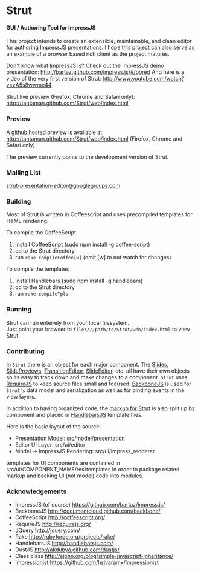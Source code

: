 Strut
=======

#### GUI / Authoring Tool for ImpressJS ####

This project intends to create an extensible, maintainable, and clean editor for authoring ImpressJS presentations.
I hope this project can also serve as an example of a browser based rich client as the project matures.

Don't know what ImpressJS is?  Check out the ImpressJS demo presentation: http://bartaz.github.com/impress.js/#/bored
And here is a video of the very first version of Strut: http://www.youtube.com/watch?v=zA5s8wwme44

Strut live preview (Firefox, Chrome and Safari only): http://tantaman.github.com/Strut/web/index.html

### Preview ###

A github hosted preview is available at: http://tantaman.github.com/Strut/web/index.html (Firefox, Chrome and Safari only)

The preview currently points to the development version of Strut.

### Mailing List ###
strut-presentation-editor@googlegroups.com

### Building ###

Most of Strut is written in Coffeescript and uses precompiled templates for HTML rendering.

To compile the CoffeeScript

1. Install CoffeeScript (sudo npm install -g coffee-script)
2. cd to the Strut directory
3. run `rake compileCoffee[w]`  (omit [w] to not watch for changes)

To compile the templates

1. Install Handlebars (sudo npm install -g handlebars)
2. cd to the Strut directory
3. run `rake compileTpls`

### Running ###

Strut can run enteirely from your local filesystem.  
Just point your browser to `file:///path/to/Strut/web/index.html` to view Strut.

### Contributing ###

In ```Strut``` there is an object for each major component.  The 
[Slides](https://github.com/tantaman/Strut/blob/master/src/model/presentation/Slide.coffee), 
[SlidePreviews](https://github.com/tantaman/Strut/blob/master/src/ui/editor/transition_editor/TransitionSlideSnapshot.coffee), 
[TransitionEditor](https://github.com/tantaman/Strut/blob/master/src/ui/editor/transition_editor/TransitionEditor.coffee), 
[SlideEditor](https://github.com/tantaman/Strut/blob/master/src/ui/editor/SlideEditor.coffee),
etc. all have their own objects so its easy to
track down and make changes to a component.  ```Strut``` uses [RequireJS](http://requirejs.org/) to keep source files small and
focused.  [BackboneJS](http://documentcloud.github.com/backbone/) is used for ```Strut's``` data model and serialization as well as for binding events in the 
view layers.  

In addition to having organized code, the [markup for Strut](https://github.com/tantaman/Strut/tree/master/src/ui/editor/res/templates) is also 
split up by component and placed in [HandlebarsJS](http://handlebarsjs.com/) template files. 

Here is the basic layout of the source:

* Presentation Model: src/model/presentation
* Editor UI Layer: src/ui/editor
* Model -> ImpressJS Rendering: src/ui/impress_renderer

templates for UI components are contained in src/ui/COMPONENT_NAME/res/templates
in order to package related markup and backing UI (not model) code into modules.

### Acknowledgements ###

* ImpressJS (of course) https://github.com/bartaz/impress.js/
* BackboneJS http://documentcloud.github.com/backbone/
* CoffeeScript http://coffeescript.org/
* RequireJS http://requirejs.org/
* JQuery http://jquery.com/
* Rake http://rubyforge.org/projects/rake/
* HandlebarsJS http://handlebarsjs.com/
* DustJS http://akdubya.github.com/dustjs/
* Class class http://ejohn.org/blog/simple-javascript-inheritance/
* Impressionist https://github.com/hsivaramx/Impressionist